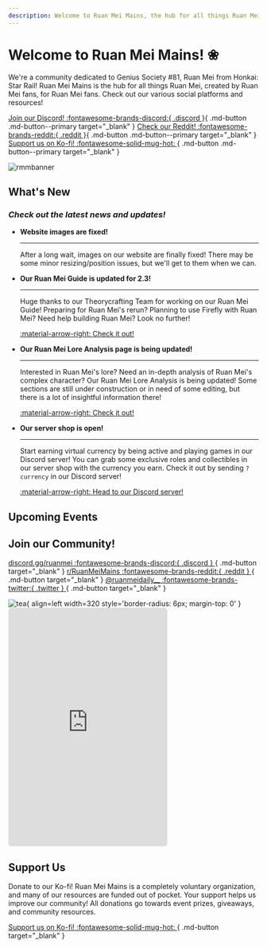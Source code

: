 ```yaml
---
description: Welcome to Ruan Mei Mains, the hub for all things Ruan Mei!
---
```


# Welcome to Ruan Mei Mains! ❀
We're a community dedicated to Genius Society #81, Ruan Mei from Honkai: Star Rail! Ruan Mei Mains is the hub for all things Ruan Mei, created by Ruan Mei fans, for Ruan Mei fans. Check out our various social platforms and resources!

[Join our Discord! :fontawesome-brands-discord:{ .discord }](https://discord.gg/ruanmei){ .md-button .md-button--primary target="_blank" } [Check our Reddit! :fontawesome-brands-reddit:{ .reddit }](https://reddit.com/r/RuanMeiMains){ .md-button .md-button--primary target="_blank" } [Support us on Ko-fi! :fontawesome-solid-mug-hot: ](https://ko-fi.com/ruanmeimains){ .md-button .md-button--primary target="_blank" }

![rmmbanner](https://i.postimg.cc/L5QNpt7N/image.png)

## What's New
### _Check out the latest news and updates!_

<div class="grid cards" markdown>

-   **Website images are fixed!**

    ---

    After a long wait, images on our website are finally fixed! There may be some minor resizing/position issues, but we'll get to them when we can.


-   **Our Ruan Mei Guide is updated for 2.3!**

    ---

    Huge thanks to our Theorycrafting Team for working on our Ruan Mei Guide! Preparing for Ruan Mei's rerun? Planning to use Firefly with Ruan Mei? Need help building Ruan Mei? Look no further!

    [:material-arrow-right: Check it out!](ruanmei-guides/full.md "Ruan Mei Full Guide")


-   **Our Ruan Mei Lore Analysis page is being updated!**

    ---

    Interested in Ruan Mei's lore? Need an in-depth analysis of Ruan Mei's complex character? Our Ruan Mei Lore Analysis is being updated! Some sections are still under construction or in need of some editing, but there is a lot of insightful information there!

    [:material-arrow-right: Check it out!](lore.md "Ruan Mei Lore Analysis")

-   **Our server shop is open!**

    ---

    Start earning virtual currency by being active and playing games in our Discord server! You can grab some exclusive roles and collectibles in our server shop with the currency you earn. Check it out by sending `?currency` in our Discord server!

    <a href="https://discord.gg/ruanmei" target="_blank">:material-arrow-right: Head to our Discord server!</a>


</div>

## Upcoming Events

<script src="https://static.elfsight.com/platform/platform.js" data-use-service-core defer></script>
<div class="elfsight-app-07edb69a-aeb5-4657-861c-d93c719150a3" data-elfsight-app-lazy></div>

## Join our Community!

[discord.gg/ruanmei :fontawesome-brands-discord:{ .discord } ](https://discord.gg/ruanmei){ .md-button target="_blank" } [r/RuanMeiMains :fontawesome-brands-reddit:{ .reddit } ](https://www.reddit.com/r/RuanMeiMains/){ .md-button target="_blank" }   [@ruanmeidaily__ :fontawesome-brands-twitter:{ .twitter } ](https://twitter.com/ruanmeidaily__){ .md-button target="_blank" }

![tea](https://i.postimg.cc/kMRc6b03/ezgif-com-resize-6.gif){ align=left width=320 style='border-radius: 6px; margin-top: 0' } <iframe src="https://discord.com/widget?id=1106785082028597258&theme=dark" title="discord.gg/ruanmei" footer="Come hangout with us!" width="320" height="480" allowtransparency="true" frameborder="0" sandbox="allow-popups allow-popups-to-escape-sandbox allow-same-origin allow-scripts" style="border-radius: 6px"></iframe>

## Support Us
Donate to our Ko-fi! Ruan Mei Mains is a completely voluntary organization, and many of our resources are funded out of pocket. Your support helps us improve our community! All donations go towards event prizes, giveaways, and community resources.

[Support us on Ko-fi! :fontawesome-solid-mug-hot: ](https://ko-fi.com/ruanmeimains){ .md-button target="_blank" }

